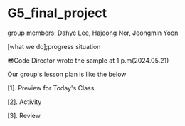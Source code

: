 # G5_final_project 
group members: Dahye Lee, Hajeong Nor, Jeongmin Yoon

[what we do];progress situation

😎Code Director wrote the sample at 1.p.m(2024.05.21)

Our group's lesson plan is like the below

[1]. Preview for Today's Class

[2]. Activity

[3]. Review
